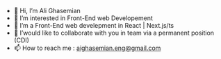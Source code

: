 - 👋 Hi, I’m Ali Ghasemian
- 👀 I’m interested in Front-End web Developement 
- 🌱 I’m a Front-End web develepment in React | Next.js/ts
- 💞️ I’would like to collaborate with you in team via a permanent position (CDI)
- 📫 How to reach me : aighasemian.eng@gmail.com

<!---
A-code80/A-code80 is a ✨ special ✨ repository because its `README.md` (this file) appears on your GitHub profile.
You can click the Preview link to take a look at your changes.
--->
